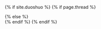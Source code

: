 {% if site.duoshuo %}
	{% if page.thread %}
	<div class="ds-thread" data-thread-key="{{ page.thread }}" data-url="{{ site.url }}{{ page.url }}" data-title="{{ page.title }}" />
	{% else %}
	<div class="ds-thread" />
	{% endif %}	
	<script type="text/javascript">
	var duoshuoQuery = {short_name: "seekplum"};
	(function() {
		var ds = document.createElement('script');
		ds.type = 'text/javascript';ds.async = true;
		ds.src = '/static/js/embed.js';
		ds.charset = 'UTF-8';
		(document.getElementsByTagName('head')[0]
		|| document.getElementsByTagName('body')[0]).appendChild(ds);
	})();
	</script>
{% endif %}